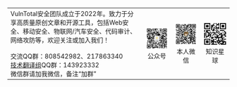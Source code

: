 <table><tr>
<td>VulnTotal安全团队成立于2022年。致力于分享高质量原创文章和开源工具，包括Web安全、移动安全、物联网/汽车安全、代码审计、网络攻防等，欢迎关注或加入我们！<br /><br />交流QQ群：808542982、217863340<br /><a href="https://github.com/VulnTotal-Team/TranslateProject">技术翻译组</a>QQ群：143923332<br />微信群请加我微信，备注“加群”</td>
<td align="center"><img src=./img/gzh.jpg width="200"><br />公众号</td>
<td align="center"><img src=./img/wechat.jpg width="200"><br />本人微信</td>
<td align="center"><img src=./img/zsxq.jpg width="200"><br />知识星球</td>
</tr></table>
